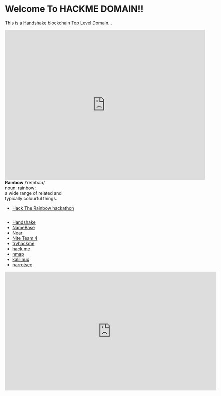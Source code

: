 # Welcome To HACKME DOMAIN!!

This is a [Handshake](https://handshake.org) blockchain Top Level Domain...

<iframe width="640" height="480" src="https://www.youtube.com/embed/mYvAYwpUDv8" frameborder="0" allow="accelerometer; autoplay; encrypted-media; gyroscope; picture-in-picture" allowfullscreen></iframe>

<div class="container flex flex-col items-center"><img src="https://near.org/wp-content/themes/near-19/assets/img/htr-logo-animate4.gif?t=1597875408" class="locked" style="max-width: 50vw;" alt=""><div class="hidden lg:block font-mono text-blue-light -mt-50 -mb-30 text-14 self-end"><strong>Rainbow</strong> /ˈreɪnbəʊ/ <br>noun:&nbsp;rainbow;<br> a wide range of related and<br>typically colourful things.</div></div>

- [Hack The Rainbow hackathon](https://near.org/rainbow/)
<img src="https://near.org/wp-content/themes/near-19/assets/img/htr-banner.svg?t=1597430552" class="w-100p locked" alt="">

- [Handshake](https://handshake.org/)
- [NameBase](https://namebase.io/)
- [Near](https://near.org/developers/)
- [Nite Team 4](https://www.niteteam4.com/)
- [tryhackme](https://tryhackme.com/)
- [hack.me](https://hack.me/)
- [nmap](https://nmap.org/)
- [kalilinux](https://www.kali.org/)
- [parrotsec](https://www.parrotsec.org/)

<iframe width="676" height="380" src="https://www.youtube.com/embed/H-0RHqDWcJE" frameborder="0" allow="accelerometer; autoplay; encrypted-media; gyroscope; picture-in-picture" allowfullscreen></iframe>
